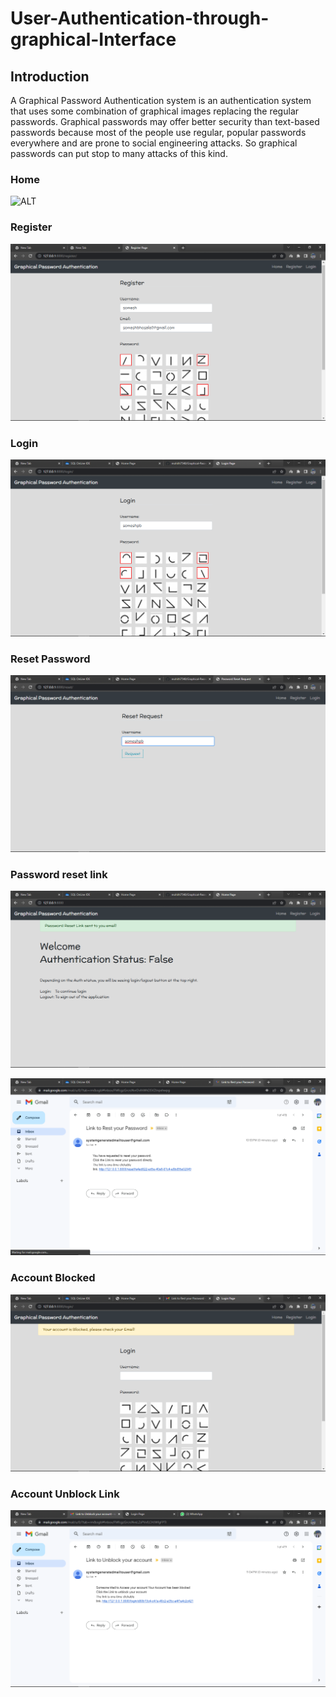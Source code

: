 # User-Authentication-through-graphical-Interface

## Introduction
A Graphical Password Authentication system is an authentication system that uses some combination of graphical images replacing the regular passwords. Graphical passwords may offer better security than text-based passwords because most of the people use regular, popular passwords everywhere and are prone to social engineering attacks. So graphical passwords can put stop to many attacks of this kind.

### Home 
![ALT](/Screenshots/Screenshot%20(64).png)

### Register 
![ALT](/Screeshots/Screenshot%20(65).png)

### Login
![ALT](/Screeshots/Screenshot%20(67).png)

### Reset Password 
![ALT](/Screeshots/Screenshot%20(70).png)

### Password reset link
![ALT](/Screeshots/Screenshot%20(71).png)


![ALT](/Screeshots/Screenshot%20(72).png)

### Account Blocked
![ALT](/Screeshots/Screenshot%20(73).png)

### Account Unblock Link
![ALT](/Screeshots/Screenshot%20(74).png)
